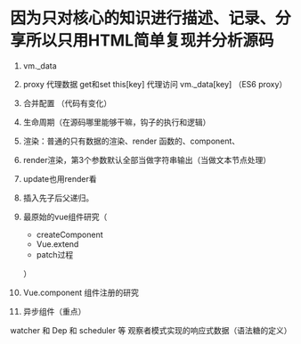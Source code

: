 # 因为只对核心的知识进行描述、记录、分享所以只用HTML简单复现并分析源码

1. vm._data
2. proxy 代理数据 get和set  this[key] 代理访问 vm._data[key] （ES6 proxy）
3. 合并配置 （代码有变化）
4. 生命周期（在源码哪里能够干嘛，钩子的执行和逻辑）







1. 渲染：普通的只有数据的渲染、render 函数的、component、

2. render渲染，第3个参数默认全部当做字符串输出（当做文本节点处理）

3. update也用render看

4. 插入先子后父递归。

5. 最原始的vue组件研究（

   - createComponent
   - Vue.extend
   - patch过程

   ）

6. Vue.component 组件注册的研究

7. 异步组件（重点）





watcher 和 Dep 和 scheduler 等 观察者模式实现的响应式数据（语法糖的定义）